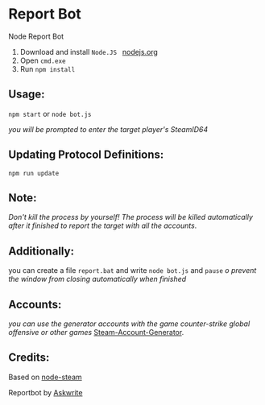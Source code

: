 # Report Bot
Node Report Bot 

1) Download and install   `Node.JS `   [nodejs.org](https://nodejs.org/en/)
2) Open `cmd.exe ` 
3) Run `npm install `

## Usage:
`npm start` or `node bot.js ` 

*you will be prompted to enter the target player's SteamID64*

## Updating Protocol Definitions:
`npm run update `

## Note:

*Don't kill the process by yourself!
The process will be killed automatically after it finished to report the target with all the accounts*.

## Additionally:

you can create a file `report.bat` and write `node bot.js` 
and `pause` *o prevent the window from closing automatically when finished*

## Accounts: 
*you can use the generator accounts with the game counter-strike global offensive or other games*
[Steam-Account-Generator](https://github.com/EarsKilla/Steam-Account-Generator).

## Credits:

Based on [node-steam ](https://github.com/seishun/node-steam)

Reportbot by [Askwrite](https://github.com/Askwrite/node-csgo-reportbot)
